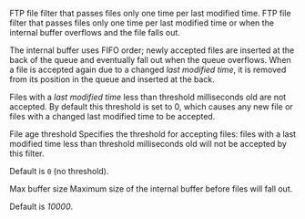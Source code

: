 
FTP file filter that passes files only one time per last modified time.
FTP file filter that passes files only one time per last modified time or when the internal buffer overflows and the file falls out.

The internal buffer uses FIFO order; newly accepted files are inserted at the back of the queue and eventually fall out when the queue overflows. When a file is accepted again due to a changed <i>last modified time</i>, it is removed from its position in the queue and inserted at the back.

Files with a <i>last modified time</i> less than threshold milliseconds old are not accepted. By default this threshold is set to 0, which causes any new file or files with a changed last modified time to be accepted.


File age threshold
Specifies the threshold for accepting files: files with a last modified time less than threshold milliseconds old will not be accepted by this filter.

Default is <code>0</code> (no threshold).


Max buffer size
Maximum size of the internal buffer before files will fall out.

Default is <i>10000</i>.

